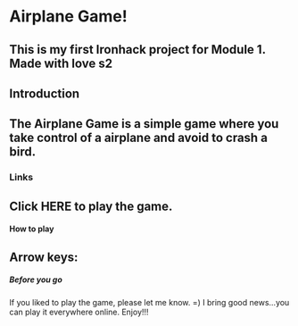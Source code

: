 # Airplane Game!

This is my first Ironhack project for Module 1.
Made with love s2
---
## Introduction

The Airplane Game is a simple game where you take control of a airplane and avoid to crash a bird.
---
### Links

Click HERE to play the game.
---
#### How to play

Arrow keys: 
---

##### Before you go

If you liked to play the game, please let me know. =)
I bring good news...you can play it everywhere online. Enjoy!!!